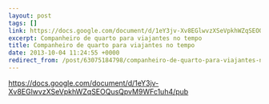 ```yaml
---
layout: post
tags: []
link: https://docs.google.com/document/d/1eY3jv-Xv8EGlwvzXSeVpkhWZqSEOQusQpvM9WFc1uh4/pub
excerpt: Companheiro de quarto para viajantes no tempo
title: Companheiro de quarto para viajantes no tempo
date: 2013-10-04 11:24:55 +0000
redirect_from: /post/63075184798/companheiro-de-quarto-para-viajantes-no-tempo/,/post/63075184798/
---
```


<https://docs.google.com/document/d/1eY3jv-Xv8EGlwvzXSeVpkhWZqSEOQusQpvM9WFc1uh4/pub>

